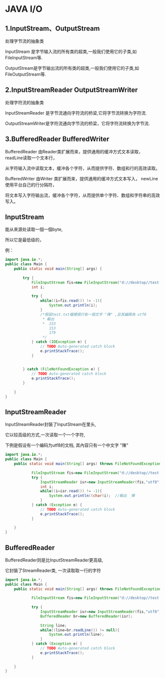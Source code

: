 # JAVA I/O

## 1.InputStream、OutputStream

处理字节流的抽象类

InputStream 是字节输入流的所有类的超类,一般我们使用它的子类,如FileInputStream等.

OutputStream是字节输出流的所有类的超类,一般我们使用它的子类,如FileOutputStream等.

## 2.InputStreamReader OutputStreamWriter

处理字符流的抽象类

InputStreamReader 是字节流通向字符流的桥梁,它将字节流转换为字符流.

OutputStreamWriter是字符流通向字节流的桥梁，它将字符流转换为字节流.

## 3.BufferedReader BufferedWriter

BufferedReader 由Reader类扩展而来，提供通用的缓冲方式文本读取，readLine读取一个文本行，

从字符输入流中读取文本，缓冲各个字符，从而提供字符、数组和行的高效读取。

BufferedWriter 由Writer 类扩展而来，提供通用的缓冲方式文本写入， newLine使用平台自己的行分隔符，

将文本写入字符输出流，缓冲各个字符，从而提供单个字符、数组和字符串的高效写入。

## InputStream

能从來源处读取一個一個byte,

所以它是最低级的，

例：

```java
import java.io.*;     
public class Main {     
    public static void main(String[] args) {     
             
        try {     
            FileInputStream fis=new FileInputStream("d://desktop//test.txt");     
            int i;     
                 
            try {     
                while((i=fis.read()) != -1){     
                    System.out.println(i);     
                }     
                /*假設test.txt檔裡頭只有一個文字 "陳" ,且其編碼為 utf8   
                 * 輸出   
                 *  233   
                    153   
                    179   
                 */    
            } catch (IOException e) {     
                // TODO Auto-generated catch block     
                e.printStackTrace();     
            }     
                 
                 
        } catch (FileNotFoundException e) {     
            // TODO Auto-generated catch block     
            e.printStackTrace();     
        }     
                     
    }     
}   
```

## InputStreamReader 

InputStreamReader封裝了InputStream在里头, 

它以较高级的方式,一次读取一个一个字符, 

下例是假设有一个编码为utf8的文档, 其內容只有一个中文字 "陳"

```java
import java.io.*;     
public class Main {     
    public static void main(String[] args) throws FileNotFoundException, UnsupportedEncodingException {     
                     
            FileInputStream fis=new FileInputStream("d://desktop//test.txt");     
            try {     
                InputStreamReader isr=new InputStreamReader(fis,"utf8");     
                int i;     
                while((i=isr.read()) != -1){     
                    System.out.println((char)i);  //輸出  陳     
                }     
            } catch (Exception e) {     
                // TODO Auto-generated catch block     
                e.printStackTrace();     
            }                                            
                     
    }     
}    
```

## BufferedReader 

BufferedReader则是比InputStreamReader更高级, 

它封裝了StreamReader类, 一次读取取一行的字符

```java
import java.io.*;     
public class Main {     
    public static void main(String[] args) throws FileNotFoundException, UnsupportedEncodingException {     
                     
            FileInputStream fis=new FileInputStream("d://desktop//test.txt");     
                 
            try {     
                InputStreamReader isr=new InputStreamReader(fis,"utf8");                     
                BufferedReader br=new BufferedReader(isr);     
                     
                String line;     
                while((line=br.readLine()) != null){     
                    System.out.println(line);     
                }     
            } catch (Exception e) {     
                // TODO Auto-generated catch block     
                e.printStackTrace();     
            }                                            
                     
    }     
}    
```



